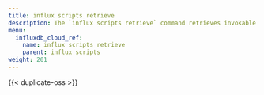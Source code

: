 ```yaml
---
title: influx scripts retrieve
description: The `influx scripts retrieve` command retrieves invokable script information from InfluxDB.
menu:
  influxdb_cloud_ref:
    name: influx scripts retrieve
    parent: influx scripts
weight: 201
---
```


{{< duplicate-oss >}}

